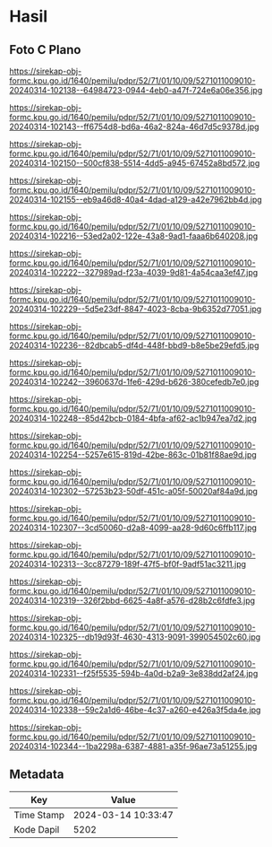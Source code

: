 # Hasil

## Foto C Plano

https://sirekap-obj-formc.kpu.go.id/1640/pemilu/pdpr/52/71/01/10/09/5271011009010-20240314-102138--64984723-0944-4eb0-a47f-724e6a06e356.jpg

https://sirekap-obj-formc.kpu.go.id/1640/pemilu/pdpr/52/71/01/10/09/5271011009010-20240314-102143--ff6754d8-bd6a-46a2-824a-46d7d5c9378d.jpg

https://sirekap-obj-formc.kpu.go.id/1640/pemilu/pdpr/52/71/01/10/09/5271011009010-20240314-102150--500cf838-5514-4dd5-a945-67452a8bd572.jpg

https://sirekap-obj-formc.kpu.go.id/1640/pemilu/pdpr/52/71/01/10/09/5271011009010-20240314-102155--eb9a46d8-40a4-4dad-a129-a42e7962bb4d.jpg

https://sirekap-obj-formc.kpu.go.id/1640/pemilu/pdpr/52/71/01/10/09/5271011009010-20240314-102216--53ed2a02-122e-43a8-9ad1-faaa6b640208.jpg

https://sirekap-obj-formc.kpu.go.id/1640/pemilu/pdpr/52/71/01/10/09/5271011009010-20240314-102222--327989ad-f23a-4039-9d81-4a54caa3ef47.jpg

https://sirekap-obj-formc.kpu.go.id/1640/pemilu/pdpr/52/71/01/10/09/5271011009010-20240314-102229--5d5e23df-8847-4023-8cba-9b6352d77051.jpg

https://sirekap-obj-formc.kpu.go.id/1640/pemilu/pdpr/52/71/01/10/09/5271011009010-20240314-102236--82dbcab5-df4d-448f-bbd9-b8e5be29efd5.jpg

https://sirekap-obj-formc.kpu.go.id/1640/pemilu/pdpr/52/71/01/10/09/5271011009010-20240314-102242--3960637d-1fe6-429d-b626-380cefedb7e0.jpg

https://sirekap-obj-formc.kpu.go.id/1640/pemilu/pdpr/52/71/01/10/09/5271011009010-20240314-102248--85d42bcb-0184-4bfa-af62-ac1b947ea7d2.jpg

https://sirekap-obj-formc.kpu.go.id/1640/pemilu/pdpr/52/71/01/10/09/5271011009010-20240314-102254--5257e615-819d-42be-863c-01b81f88ae9d.jpg

https://sirekap-obj-formc.kpu.go.id/1640/pemilu/pdpr/52/71/01/10/09/5271011009010-20240314-102302--57253b23-50df-451c-a05f-50020af84a9d.jpg

https://sirekap-obj-formc.kpu.go.id/1640/pemilu/pdpr/52/71/01/10/09/5271011009010-20240314-102307--3cd50060-d2a8-4099-aa28-9d60c6ffb117.jpg

https://sirekap-obj-formc.kpu.go.id/1640/pemilu/pdpr/52/71/01/10/09/5271011009010-20240314-102313--3cc87279-189f-47f5-bf0f-9adf51ac3211.jpg

https://sirekap-obj-formc.kpu.go.id/1640/pemilu/pdpr/52/71/01/10/09/5271011009010-20240314-102319--326f2bbd-6625-4a8f-a576-d28b2c6fdfe3.jpg

https://sirekap-obj-formc.kpu.go.id/1640/pemilu/pdpr/52/71/01/10/09/5271011009010-20240314-102325--db19d93f-4630-4313-9091-399054502c60.jpg

https://sirekap-obj-formc.kpu.go.id/1640/pemilu/pdpr/52/71/01/10/09/5271011009010-20240314-102331--f25f5535-594b-4a0d-b2a9-3e838dd2af24.jpg

https://sirekap-obj-formc.kpu.go.id/1640/pemilu/pdpr/52/71/01/10/09/5271011009010-20240314-102338--59c2a1d6-46be-4c37-a260-e426a3f5da4e.jpg

https://sirekap-obj-formc.kpu.go.id/1640/pemilu/pdpr/52/71/01/10/09/5271011009010-20240314-102344--1ba2298a-6387-4881-a35f-96ae73a51255.jpg


## Metadata

| Key        | Value               |
| ---------- | ------------------- |
| Time Stamp | 2024-03-14 10:33:47 |
| Kode Dapil | 5202                |



